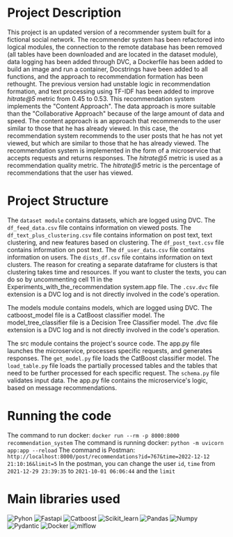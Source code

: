 # Project Description

This project is an updated version of a recommender system built for a fictional social network. The recommender system has been refactored into logical modules, the connection to the remote database has been removed (all tables have been downloaded and are located in the dataset module), data logging has been added through DVC, a Dockerfile has been added to build an image and run a container, Docstrings have been added to all functions, and the approach to recommendation formation has been rethought. The previous version had unstable logic in recommendation formation, and text processing using TF-IDF has been added to improve *hitrate@5* metric from 0.45 to 0.53.
This recommendation system implements the "Content Approach". The data approach is more suitable than the "Collaborative Approach" because of the large amount of data and speed. The content approach is an approach that recommends to the user similar to those that he has already viewed. In this case, the recommendation system recommends to the user posts that he has not yet viewed, but which are similar to those that he has already viewed. The recommendation system is implemented in the form of a microservice that accepts requests and returns responses. The *hitrate@5* metric is used as a recommendation quality metric. The *hitrate@5* metric is the percentage of recommendations that the user has viewed.


# Project Structure
The `dataset module` contains datasets, which are logged using DVC. The `df_feed_data.csv` file contains information on viewed posts. The `df_text_plus_clustering.csv` file contains information on post text, text clustering, and new features based on clustering. The `df_post_text.csv` file contains information on post text. The `df_user_data.csv` file contains information on users. The `dists_df.csv` file contains information on text clusters. The reason for creating a separate dataframe for clusters is that clustering takes time and resources. If you want to cluster the texts, you can do so by uncommenting cell 11 in the Experiments_with_the_recommendation system.app file. The `.csv.dvc` file extension is a DVC log and is not directly involved in the code's operation.

The models module contains models, which are logged using DVC. The catboost_model file is a CatBoost classifier model. The model_tree_classifier file is a Decision Tree Classifier model. The .dvc file extension is a DVC log and is not directly involved in the code's operation.

The src module contains the project's source code. The app.py file launches the microservice, processes specific requests, and generates responses. The `get_model.py` file loads the CatBoost classifier model. The `load_table.py` file loads the partially processed tables and the tables that need to be further processed for each specific request. The `schema.py` file validates input data. The app.py file contains the microservice's logic, based on message recommendations.

# Running the code

The command to run docker: `docker run --rm -p 8000:8000 recommendation_system`
The command is running docker: `python -m uvicorn app:app --reload`
The command is Postman: `http://localhost:8000/post/recommendations?id=767&time=2022-12-12 21:10:16&limit=5`
In the postman, you can change the user `id`, `time` from `2021-12-29 23:39:35` to `2021-10-01 06:06:44` and the `limit`

# Main libraries used
![Pyhon](https://img.shields.io/badge/-Python_3.9.12-090909?style=for-the-badge&logo=python) ![Fastapi](https://img.shields.io/badge/-Fastapi_v0.75.1-090909?style=for-the-badge&logo=Fastapi) ![Catboost](https://img.shields.io/badge/-Catboost_v1.0.6-090909?style=for-the-badge&logo=Catboost) ![Scikit_learn](https://img.shields.io/badge/-Scikit_learn_v1.1.1-090909?style=for-the-badge&logo=Scikit_learn) ![Pandas](https://img.shields.io/badge/-pandas_v1.4.2-090909?style=for-the-badge&logo=pandas) ![Numpy](https://img.shields.io/badge/-Numpy-090909?style=for-the-badge&logo=Numpy) ![Pydantic](https://img.shields.io/badge/-pydantic_v1.9.1-090909?style=for-the-badge&logo=pydantic) ![Docker](https://img.shields.io/badge/-Docker-090909?style=for-the-badge&logo=Docker) ![mlflow](https://img.shields.io/badge/-mlflow_v1.19.0-090909?style=for-the-badge&logo=mlflow)

